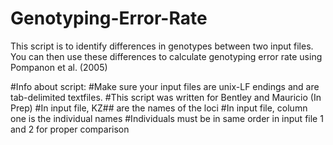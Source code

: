 # Genotyping-Error-Rate
This script is to identify differences in genotypes between two input files. You can then use these differences to calculate genotyping error rate using Pompanon et al. (2005)

#Info about script:
#Make sure your input files are unix-LF endings and are tab-delimited textfiles.
#This script was written for Bentley and Mauricio (In Prep)
#In input file, KZ## are the names of the loci
#In input file, column one is the individual names
#Individuals must be in same order in input file 1 and 2 for proper comparison
